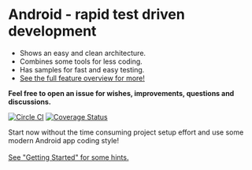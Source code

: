 # Android - rapid test driven development

* Shows an easy and clean architecture.
* Combines some tools for less coding.
* Has samples for fast and easy testing.
* [See the full feature overview for more!](docs/project-features.md)

**Feel free to open an issue for wishes, improvements, questions and discussions.**

[![Circle CI](https://img.shields.io/circleci/project/github/nenick/android-gradle-template/rework.svg)](https://circleci.com/gh/nenick/android-gradle-template?branch=rework)
 [![Coverage Status](https://img.shields.io/coveralls/github/nenick/android-gradle-template/rework.svg)](https://coveralls.io/r/nenick/android-gradle-template?branch=rework)

Start now without the time consuming project setup effort and use some modern Android app coding style! <br><br>[See "Getting Started" for some hints.](docs/project-getting-started.md)